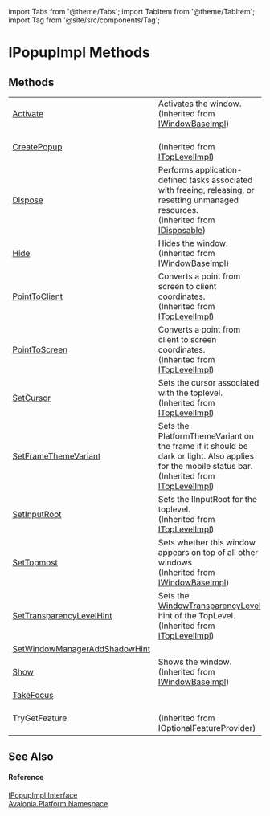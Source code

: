 import Tabs from '@theme/Tabs'; 
import TabItem from '@theme/TabItem'; 
import Tag from '@site/src/components/Tag'; 

# IPopupImpl Methods




## Methods
<table>
<tr>
<td><a href="M_Avalonia_Platform_IWindowBaseImpl_Activate">Activate</a></td>
<td>Activates the window.<br />(Inherited from <a href="T_Avalonia_Platform_IWindowBaseImpl">IWindowBaseImpl</a>)</td>
</tr>
<tr>
<td><a href="M_Avalonia_Platform_ITopLevelImpl_CreatePopup">CreatePopup</a></td>
<td><br />(Inherited from <a href="T_Avalonia_Platform_ITopLevelImpl">ITopLevelImpl</a>)</td>
</tr>
<tr>
<td><a href="https://learn.microsoft.com/dotnet/api/system.idisposable.dispose" target="_blank" rel="noopener noreferrer">Dispose</a></td>
<td>Performs application-defined tasks associated with freeing, releasing, or resetting unmanaged resources.<br />(Inherited from <a href="https://learn.microsoft.com/dotnet/api/system.idisposable" target="_blank" rel="noopener noreferrer">IDisposable</a>)</td>
</tr>
<tr>
<td><a href="M_Avalonia_Platform_IWindowBaseImpl_Hide">Hide</a></td>
<td>Hides the window.<br />(Inherited from <a href="T_Avalonia_Platform_IWindowBaseImpl">IWindowBaseImpl</a>)</td>
</tr>
<tr>
<td><a href="M_Avalonia_Platform_ITopLevelImpl_PointToClient">PointToClient</a></td>
<td>Converts a point from screen to client coordinates.<br />(Inherited from <a href="T_Avalonia_Platform_ITopLevelImpl">ITopLevelImpl</a>)</td>
</tr>
<tr>
<td><a href="M_Avalonia_Platform_ITopLevelImpl_PointToScreen">PointToScreen</a></td>
<td>Converts a point from client to screen coordinates.<br />(Inherited from <a href="T_Avalonia_Platform_ITopLevelImpl">ITopLevelImpl</a>)</td>
</tr>
<tr>
<td><a href="M_Avalonia_Platform_ITopLevelImpl_SetCursor">SetCursor</a></td>
<td>Sets the cursor associated with the toplevel.<br />(Inherited from <a href="T_Avalonia_Platform_ITopLevelImpl">ITopLevelImpl</a>)</td>
</tr>
<tr>
<td><a href="M_Avalonia_Platform_ITopLevelImpl_SetFrameThemeVariant">SetFrameThemeVariant</a></td>
<td>Sets the PlatformThemeVariant on the frame if it should be dark or light. Also applies for the mobile status bar.<br />(Inherited from <a href="T_Avalonia_Platform_ITopLevelImpl">ITopLevelImpl</a>)</td>
</tr>
<tr>
<td><a href="M_Avalonia_Platform_ITopLevelImpl_SetInputRoot">SetInputRoot</a></td>
<td>Sets the IInputRoot for the toplevel.<br />(Inherited from <a href="T_Avalonia_Platform_ITopLevelImpl">ITopLevelImpl</a>)</td>
</tr>
<tr>
<td><a href="M_Avalonia_Platform_IWindowBaseImpl_SetTopmost">SetTopmost</a></td>
<td>Sets whether this window appears on top of all other windows<br />(Inherited from <a href="T_Avalonia_Platform_IWindowBaseImpl">IWindowBaseImpl</a>)</td>
</tr>
<tr>
<td><a href="M_Avalonia_Platform_ITopLevelImpl_SetTransparencyLevelHint">SetTransparencyLevelHint</a></td>
<td>Sets the <a href="T_Avalonia_Controls_WindowTransparencyLevel">WindowTransparencyLevel</a> hint of the TopLevel.<br />(Inherited from <a href="T_Avalonia_Platform_ITopLevelImpl">ITopLevelImpl</a>)</td>
</tr>
<tr>
<td><a href="M_Avalonia_Platform_IPopupImpl_SetWindowManagerAddShadowHint">SetWindowManagerAddShadowHint</a></td>
<td> </td>
</tr>
<tr>
<td><a href="M_Avalonia_Platform_IWindowBaseImpl_Show">Show</a></td>
<td>Shows the window.<br />(Inherited from <a href="T_Avalonia_Platform_IWindowBaseImpl">IWindowBaseImpl</a>)</td>
</tr>
<tr>
<td><a href="M_Avalonia_Platform_IPopupImpl_TakeFocus">TakeFocus</a></td>
<td> </td>
</tr>
<tr>
<td>TryGetFeature</td>
<td><br />(Inherited from IOptionalFeatureProvider)</td>
</tr>
</table>

## See Also


#### Reference
<a href="T_Avalonia_Platform_IPopupImpl">IPopupImpl Interface</a>  
<a href="N_Avalonia_Platform">Avalonia.Platform Namespace</a>  
